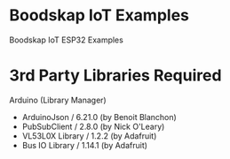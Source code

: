 

# Boodskap IoT Examples
Boodskap IoT ESP32 Examples

# 3rd Party Libraries Required
Arduino  (Library Manager)

 - ArduinoJson  /  6.21.0 (by Benoit Blanchon)
 - PubSubClient /  2.8.0  (by Nick O'Leary)
 - VL53L0X Library / 1.2.2  (by Adafruit)
 - Bus IO Library  / 1.14.1 (by Adafruit)
